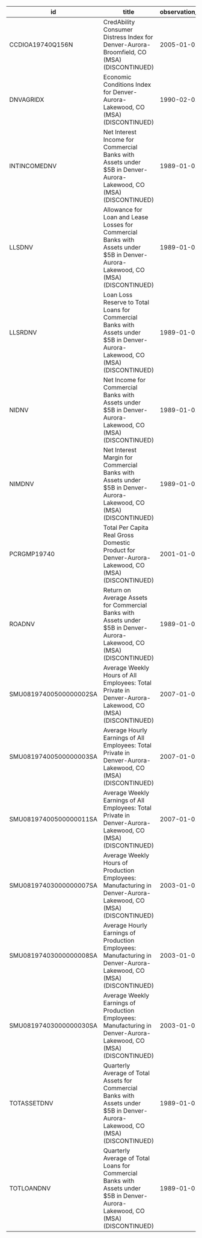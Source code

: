 | id                     | title                                                                                                                             | observation_start   | observation_end   |
|------------------------|-----------------------------------------------------------------------------------------------------------------------------------|---------------------|-------------------|
| CCDIOA19740Q156N       | CredAbility Consumer Distress Index for Denver-Aurora-Broomfield, CO (MSA) (DISCONTINUED)                                         | 2005-01-01          | 2013-01-01        |
| DNVAGRIDX              | Economic Conditions Index for Denver-Aurora-Lakewood, CO (MSA) (DISCONTINUED)                                                     | 1990-02-01          | 2019-12-01        |
| INTINCOMEDNV           | Net Interest Income for Commercial Banks with Assets under $5B in Denver-Aurora-Lakewood, CO (MSA) (DISCONTINUED)                 | 1989-01-01          | 2020-07-01        |
| LLSDNV                 | Allowance for Loan and Lease Losses for Commercial Banks with Assets under $5B in Denver-Aurora-Lakewood, CO (MSA) (DISCONTINUED) | 1989-01-01          | 2020-07-01        |
| LLSRDNV                | Loan Loss Reserve to Total Loans for Commercial Banks with Assets under $5B in Denver-Aurora-Lakewood, CO (MSA) (DISCONTINUED)    | 1989-01-01          | 2020-07-01        |
| NIDNV                  | Net Income for Commercial Banks with Assets under $5B in Denver-Aurora-Lakewood, CO (MSA) (DISCONTINUED)                          | 1989-01-01          | 2020-07-01        |
| NIMDNV                 | Net Interest Margin for Commercial Banks with Assets under $5B in Denver-Aurora-Lakewood, CO (MSA) (DISCONTINUED)                 | 1989-01-01          | 2020-07-01        |
| PCRGMP19740            | Total Per Capita Real Gross Domestic Product for Denver-Aurora-Lakewood, CO (MSA) (DISCONTINUED)                                  | 2001-01-01          | 2017-01-01        |
| ROADNV                 | Return on Average Assets for Commercial Banks with Assets under $5B in Denver-Aurora-Lakewood, CO (MSA) (DISCONTINUED)            | 1989-01-01          | 2020-07-01        |
| SMU08197400500000002SA | Average Weekly Hours of All Employees: Total Private in Denver-Aurora-Lakewood, CO (MSA) (DISCONTINUED)                           | 2007-01-01          | 2022-03-01        |
| SMU08197400500000003SA | Average Hourly Earnings of All Employees: Total Private in Denver-Aurora-Lakewood, CO (MSA) (DISCONTINUED)                        | 2007-01-01          | 2022-03-01        |
| SMU08197400500000011SA | Average Weekly Earnings of All Employees: Total Private in Denver-Aurora-Lakewood, CO (MSA) (DISCONTINUED)                        | 2007-01-01          | 2022-03-01        |
| SMU08197403000000007SA | Average Weekly Hours of Production Employees: Manufacturing in Denver-Aurora-Lakewood, CO (MSA) (DISCONTINUED)                    | 2003-01-01          | 2022-03-01        |
| SMU08197403000000008SA | Average Hourly Earnings of Production Employees: Manufacturing in Denver-Aurora-Lakewood, CO (MSA) (DISCONTINUED)                 | 2003-01-01          | 2022-03-01        |
| SMU08197403000000030SA | Average Weekly Earnings of Production Employees: Manufacturing in Denver-Aurora-Lakewood, CO (MSA) (DISCONTINUED)                 | 2003-01-01          | 2022-03-01        |
| TOTASSETDNV            | Quarterly Average of Total Assets for Commercial Banks with Assets under $5B in Denver-Aurora-Lakewood, CO (MSA) (DISCONTINUED)   | 1989-01-01          | 2020-07-01        |
| TOTLOANDNV             | Quarterly Average of Total Loans for Commercial Banks with Assets under $5B in Denver-Aurora-Lakewood, CO (MSA) (DISCONTINUED)    | 1989-01-01          | 2020-07-01        |